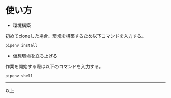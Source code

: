 # 使い方  

- 環境構築

初めてcloneした場合、環境を構築するため以下コマンドを入力する。


```
pipenv install
```


- 仮想環境を立ち上げる

作業を開始する際は以下のコマンドを入力する。

```
pipenv shell
```


---

以上
